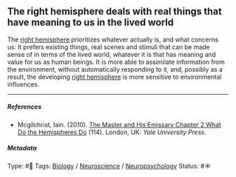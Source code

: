 ## The right hemisphere deals with real things that have meaning to us in the lived world

The [right hemisphere](Right%20hemisphere.md) prioritizes whatever actually is, and what concerns us. It prefers existing things, real scenes and stimuli that can be made sense of in terms of the lived world, whatever it is that has meaning and value for us as human beings. It is more able to assimilate information from the environment, without automatically responding to it, and, possibly as a result, the developing [right hemisphere](Right%20hemisphere.md) is more sensitive to environmental influences.

---

##### References

* Mcgilchrist, Iain. (2010). [The Master and His Emissary Chapter 2 What Do the Hemispheres Do](The%20Master%20and%20His%20Emissary%20Chapter%202%20What%20Do%20the%20Hemispheres%20Do.md) (114). London, UK: *Yale University Press.*

##### Metadata

Type: #🔴 
Tags: [Biology]() / [Neuroscience](Neuroscience.md) / [Neuropsychology](Neuropsychology.md) 
Status: #☀️ 
